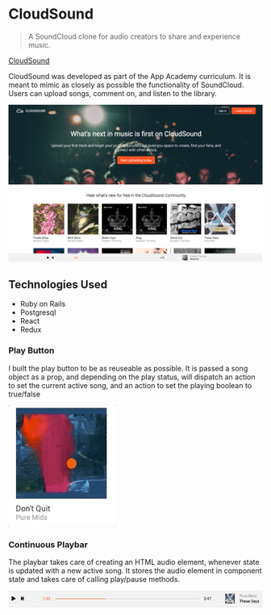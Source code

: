 # CloudSound

> A SoundCloud clone for audio creators to share and experience music.

[CloudSound](https://cloudsound-app.herokuapp.com/#/)

CloudSound was developed as part of the App Academy curriculum. It is meant to mimic as closely as possible the functionality of SoundCloud. Users can upload songs, comment on, and listen to the library.

![main_page](./app/assets/images/main_page.png)

## Technologies Used

- Ruby on Rails
- Postgresql
- React
- Redux

### Play Button

I built the play button to be as reuseable as possible. It is passed a song object as a prop, and depending on the play status, will dispatch an action to set the current active song, and an action to set the playing boolean to true/false

![play_button](./app/assets/images/play_button_gif.gif)

### Continuous Playbar

The playbar takes care of creating an HTML audio element, whenever state is updated with a new active song. It stores the audio element in component state and takes care of calling play/pause methods.

![playbar](./app/assets/images/playbar.png)
